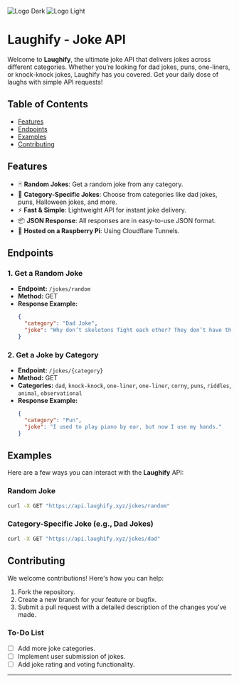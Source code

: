 ![Logo Dark](https://github.com/user-attachments/assets/8454e796-d806-4290-bea2-231e0516839f#gh-dark-mode-only)
![Logo Light](https://github.com/user-attachments/assets/68295d3e-1c02-452f-a4c5-460b54f079c8#gh-light-mode-only)

# Laughify - Joke API

Welcome to **Laughify**, the ultimate joke API that delivers jokes across different categories. Whether you’re looking for dad jokes, puns, one-liners, or knock-knock jokes, Laughify has you covered. Get your daily dose of laughs with simple API requests!

## Table of Contents

- [Features](#features)
- [Endpoints](#endpoints)
- [Examples](#examples)
- [Contributing](#contributing)

## Features

- 🃏 **Random Jokes**: Get a random joke from any category.
- 🎯 **Category-Specific Jokes**: Choose from categories like dad jokes, puns, Halloween jokes, and more.
- ⚡ **Fast & Simple**: Lightweight API for instant joke delivery.
- 📦 **JSON Response**: All responses are in easy-to-use JSON format.
- 🍓 **Hosted on a Raspberry Pi**: Using Cloudflare Tunnels.

## Endpoints

### 1. Get a Random Joke
- **Endpoint:** `/jokes/random`
- **Method:** GET
- **Response Example:**
  ```json
  {
    "category": "Dad Joke",
    "joke": "Why don’t skeletons fight each other? They don’t have the guts."
  }
  ```

### 2. Get a Joke by Category
- **Endpoint:** `/jokes/{category}`
- **Method:** GET
- **Categories:** `dad`, `knock-knock`, `one-liner`, `one-liner`, `corny`, `puns`, `riddles`, `animal`, `observational`
- **Response Example:**
  ```json
  {
    "category": "Pun",
    "joke": "I used to play piano by ear, but now I use my hands."
  }
  ```

## Examples

Here are a few ways you can interact with the **Laughify** API:

### Random Joke
```bash
curl -X GET "https://api.laughify.xyz/jokes/random"
```

### Category-Specific Joke (e.g., Dad Jokes)
```bash
curl -X GET "https://api.laughify.xyz/jokes/dad"
```

## Contributing

We welcome contributions! Here's how you can help:

1. Fork the repository.
2. Create a new branch for your feature or bugfix.
3. Submit a pull request with a detailed description of the changes you've made.

### To-Do List
- [ ] Add more joke categories.
- [ ] Implement user submission of jokes.
- [ ] Add joke rating and voting functionality.

---

